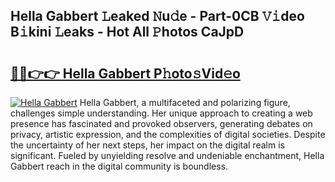 ## Hella Gabbert 𝙻eaked 𝙽u𝚍e - Part-0CB 𝚅𝚒deo B𝚒kini 𝙻eaks - Hot All 𝙿hotos CaJpD

# <h2><a href="http://ld52utu.urlbe.top/?page=Hella+Gabbert">🔗🔗👉👉 Hella Gabbert P𝚑oto𝚜Vid𝚎o</a></h2>

[![Hella Gabbert](https://i.imgur.com/eBuTRDB.gif)](http://ld52utu.urlbe.top/?page=Hella+Gabbert)
Hella Gabbert, a multifaceted and polarizing figure, challenges simple understanding. Her unique approach to creating a web presence has fascinated and provoked observers, generating debates on privacy, artistic expression, and the complexities of digital societies. Despite the uncertainty of her next steps, her impact on the digital realm is significant. Fueled by unyielding resolve and undeniable enchantment, Hella Gabbert reach in the digital community is boundless.

